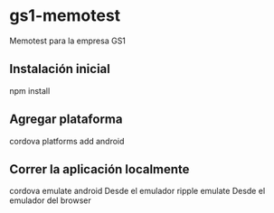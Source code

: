 # gs1-memotest
Memotest para la empresa GS1

## Instalación inicial
npm install

## Agregar plataforma
cordova platforms add android

## Correr la aplicación localmente
cordova emulate android Desde el emulador 
ripple emulate Desde el emulador del browser

